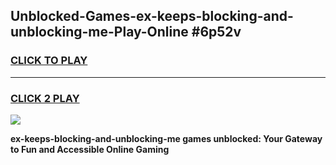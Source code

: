 
## Unblocked-Games-ex-keeps-blocking-and-unblocking-me-Play-Online #6p52v
<h3>
<a href="https://news.freeplayer.one?title=ex-keeps-blocking-and-unblocking-me&ref=3">CLICK TO PLAY</a></h3>
<hr>

<h3>
<a href="https://news.freeplayer.one?title=ex-keeps-blocking-and-unblocking-me&ref=3">CLICK 2 PLAY</a>
  
</h3>

<a href="https://news.freeplayer.one?title=ex-keeps-blocking-and-unblocking-me&ref=3"><img src="https://clearcache.store/games.png"></a>


**ex-keeps-blocking-and-unblocking-me games unblocked: Your Gateway to Fun and Accessible Online Gaming**
